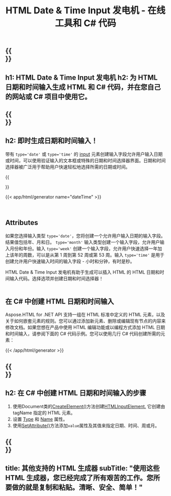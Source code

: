 ﻿---
translation: true
title: HTML Date & Time Input 发电机 - 在线工具和 C# 代码
template: /templates/_template-generators-child.md
description: 生成 HTML 日期和时间输入、预览结果并将生成的 HTML 和 C# 代码复制到您的网站。
url: /net/generators/date-time/
platformtag: net
generator: HTML Date & Time Input 发电机
element: HTML Date & Time Input
tag: date-time
---

{{<section banner>}}
---
h1: HTML Date & Time Input 发电机
h2: 为 HTML 日期和时间输入生成 HTML 和 C# 代码，并在您自己的网站或 C# 项目中使用它。
---

{{<section overview>}}
---
h2: 即时生成日期和时间输入！
---

带有 `type='date'` 或 `type='time'` 的 [input](https://html.spec.whatwg.org/multipage/input.html#the-input-element) 元素创建输入字段允许用户输入日期或时间，可以使用验证输入的文本框或特殊的日期和时间选择器界面。日期和时间选择器被广泛用于帮助用户快速轻松地选择所需的日期或时间。

{{<section plugin>}}

{{< app/html/generator name="dateTime" >}}

<br>
<h2> Attributes </h2>

如果您选择输入类型 `type='date'`，您将创建一个允许用户输入日期的输入字段。结果值包括年、月和日。
`type='month'` 输入类型创建一个输入字段，允许用户输入月份和年份。输入 `type='week'` 创建一个输入字段，允许用户快速选择一年加上该年的周数，可以是从第 1 周到第 52 周或第 53 周。输入 `type='time'` 是用于创建允许用户快速输入时间的输入字段 - 小时和分钟，有时是秒。

HTML Date & Time Input 发电机有助于生成可以插入 HTML 的 HTML 日期和时间输入代码。选择选项并创建日期和时间选择器！<br><br>

<h2> 在 C# 中创建 HTML 日期和时间输入</h2>

Aspose.HTML for .NET API 支持一组在 HTML 标准中定义的 HTML 元素，以及关于如何嵌套元素的规则。您可以通过添加新元素、删除或编辑现有节点的内容来修改文档。如果您想在产品中使用 HTML 编辑功能或以编程方式添加 HTML 日期和时间输入，请参阅下面的 C# 代码示例。您可以使用几行 C# 代码创建所需的元素：

{{< /app/html/generator >}}

{{<section steps>}}
---
h2: 在 C# 中创建 HTML 日期和时间输入的步骤
---
1. 使用Document类的[CreateElement()](https://reference.aspose.com/html/net/aspose.html.dom/document/createelement/)方法创建[HTMLInputElement.](https://reference.aspose.com/html/net/aspose.html/htmlinputelement/) 它创建由 tagName 指定的 HTML 元素。
1. 设置 [Type](https://reference.aspose.com/html/net/aspose.html/htmlinputelement/type/) 和 [Name](https://reference.aspose.com/html/net/aspose.html/htmlinputelement/name/) 属性。
1. 使用[SetAttribute()](https://reference.aspose.com/html/net/aspose.html.dom/element/setattribute/)方法添加`value`属性及其值来指定日期、时间、周或月。

{{<section other-generators>}}
---
title: 其他支持的 HTML 生成器
subTitle: "使用这些 HTML 生成器，您已经完成了所有艰苦的工作。您所要做的就是复制和粘贴。清晰、安全、简单！"
---